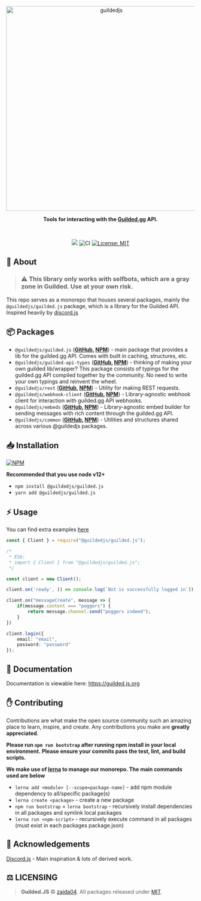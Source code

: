 <div align="center">
    <img src="https://raw.githubusercontent.com/zaida04/guilded.js/main/static/readme-header.png" width="546" alt="guildedjs"/>
    <p><b>Tools for interacting with the <a href="https://www.guilded.gg/">Guilded.gg</a> API.</b></p>  
    <br />
    <p>
        <a href="https://discord.gg/jf66UUN"><img src="https://img.shields.io/discord/732714723744940032.svg?label=&logo=discord&logoColor=ffffff&color=7389D8&labelColor=6A7EC2 "></a>
        <img src="https://github.com/zaida04/guilded.js/actions/workflows/ci.yml/badge.svg" alt="CI">
        <a href="https://opensource.org/licenses/MIT"><img src="https://img.shields.io/badge/License-MIT-yellow.svg" alt="License: MIT"></a><br>
    </p>
</div>

## 📝 About
> ### ⚠️ This library only works with selfbots, which are a gray zone in Guilded. Use at your own risk.

This repo serves as a monorepo that houses several packages, mainly the `@guildedjs/guilded.js` package, which is a library for the Guilded API. Inspired heavily by [discord.js](https://github.com/discordjs/discord.js)

## 📦 Packages
* `@guildedjs/guilded.js` (**[GitHub](https://github.com/zaida04/guilded.js/tree/main/packages/guilded.js#readme), [NPM](https://www.npmjs.com/package/@guildedjs/guilded.js)**) - main package that provides a lib for the guilded.gg API. Comes with built in caching, structures, etc.
* `@guildedjs/guilded-api-types` (**[GitHub](https://github.com/zaida04/guilded.js/tree/main/packages/guilded-api-typings#readme), [NPM](https://www.npmjs.com/package/@guildedjs/guilded-api-typings)**) - thinking of making your own guilded lib/wrapper? This package consists of typings for the guilded.gg API compiled together by the community. No need to write your own typings and reinvent the wheel.
* `@guildedjs/rest` (**[GitHub](https://github.com/zaida04/guilded.js/tree/main/packages/rest#readme), [NPM](https://www.npmjs.com/package/@guildedjs/rest)**) - Utility for making REST requests.
* `@guildedjs/webhook-client` (**[GitHub](https://github.com/zaida04/guilded.js/tree/main/packages/webhook-client#readme), [NPM](https://www.npmjs.com/package/@guildedjs/webhook-client)**) - Library-agnostic webhook client for interaction with guilded.gg API webhooks.
* `@guildedjs/embeds` (**[GitHub](https://github.com/zaida04/guilded.js/tree/main/packages/embeds#readme), [NPM](https://www.npmjs.com/package/@guildedjs/embeds)**) - Library-agnostic embed builder for sending messages with rich content through the guilded.gg API.
* `@guildedjs/common` (**[GitHub](https://github.com/zaida04/guilded.js/tree/main/packages/common#readme), [NPM](https://www.npmjs.com/package/@guildedjs/common)**) - Utilities and structures shared across various @guildedjs packages.

## 📥 Installation

<a href="https://npmjs.org/package/@guildedjs/guilded.js"><img src="https://nodei.co/npm/@guildedjs/guilded.js.png" alt="NPM"></a>

**Recommended that you use node v12+**
- `npm install @guildedjs/guilded.js`  
- `yarn add @guildedjs/guilded.js`

## ⚡ Usage
You can find extra examples [here](https://github.com/zaida04/guilded.js/tree/main/examples)

```ts
const { Client } = require("@guildedjs/guilded.js");

/*
 * ES6:
 * import { Client } from "@guildedjs/guilded.js";
 */

const client = new Client();

client.on('ready', () => console.log(`Bot is successfully logged in`));

client.on("messageCreate", message => {
    if(message.content === "poggers") {
        return message.channel.send("poggers indeed");
    }
})

client.login({
    email: "email",
    password: "password"
});
```

## 📃 Documentation
Documentation is viewable here: https://guilded.js.org

<!--END GETTING STARTED-->

## ✋ Contributing

Contributions are what make the open source community such an amazing place to learn, inspire, and create. Any contributions you make are **greatly appreciated**.

**Please run `npm run bootstrap` after running npm install in your local environment.**
**Please ensure your commits pass the test, lint, and build scripts.**

**We make use of [lerna](https://lerna.js.org/) to manage our monorepo. The main commands used are below**
* `lerna add <module> [--scope=package-name]` - add npm module dependency to all/specific package(s)
* `lerna create <package>` - create a new package
* `npm run bootstrap` = `lerna bootstrap` - recursively install dependencies in all packages and symlink local packages
* `lerna run <npm-script>` - recursively execute command in all packages (must exist in each packages package.json)

## 🤝 Acknowledgements
[Discord.js](https://github.com/discordjs/discord.js) - Main inspiration & lots of derived work.

## ⚖️ LICENSING  
> **Guilded.JS** © [zaida04](https://github.com/zaida04). All packages released under [MIT](https://github.com/zaida04/guilded.js/blob/main/LICENSE). 

